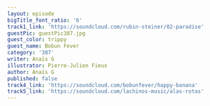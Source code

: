 ```yaml
---
layout: episode
bigTitle_font_ratio: '6'
track1_link: 'https://soundcloud.com/rubin-steiner/02-paradise'
guestPic: guestPic387.jpg
guest_color: trippy
guest_name: Bobun Fever
category: '387'
writer: Anaïs G
illustrator: Pierre-Julien Fieux
author: Anaïs G
published: false
track4_link: 'https://soundcloud.com/bobunfever/happy-banana'
track5_link: 'https://soundcloud.com/lachinos-music/alas-rotas'
---
```

